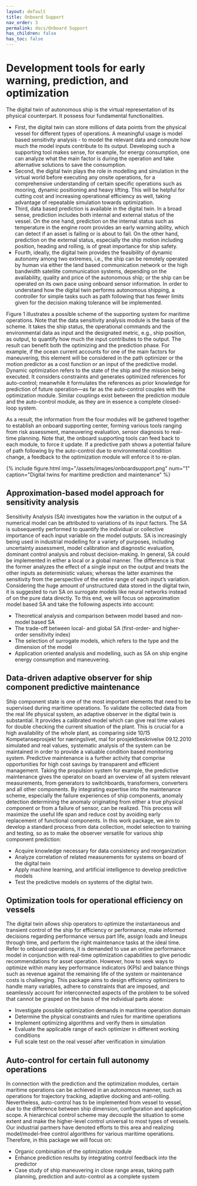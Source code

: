 ```yaml
---
layout: default
title: Onboard Support
nav_order: 3
permalink: docs/Onboard Support
has_children: false
has_toc: false
---
```


# Development tools for early warning, prediction, and optimization
The digital twin of autonomous ship is the virtual representation of its physical
counterpart. It possess four fundamental functionalities.
- First, the digital twin can store millions of data points from the physical vessel for different types of
operations. A meaningful usage is model based sensitivity analysis - to model the relevant data and
compute how much the model inputs contribute to its output. Developing such a supporting tool makes
sense, for example, for energy consumption, one can analyze what the main factor is during the operation
and take alternative solutions to save the consumption.
- Second, the digital twin plays the role in modelling and simulation in the virtual world before executing
any onsite operations, for a comprehensive understanding of certain specific operations such as mooring,
dynamic positioning and heavy lifting. This will be helpful for cutting cost and increasing operational
efficiency as well, taking advantage of repeatable simulation towards optimization.
- Third, data based prediction is available in the digital twin. In a broad sense, prediction includes both
internal and external status of the vessel. On the one hand, prediction on the internal status such as
temperature in the engine room provides an early warning ability, which can detect if an asset is failing or
is about to fail. On the other hand, prediction on the external status, especially the ship motion including
position, heading and rolling, is of great importance for ship safety.
- Fourth, ideally, the digital twin provides the feasibility of dynamic autonomy among two extremes, i.e.,
the ship can be remotely operated by human via either the land based communication network or the high
bandwidth satellite communication systems, depending on the availability, quality and price of the
autonomous ship; or the ship can be operated on its own pace using onboard sensor information. In order
to understand how the digital twin performs autonomous shipping, a controller for simple tasks such as
path following that has fewer limits given for the decision making tolerance will be implemented. 

Figure 1 illustrates a possible scheme of the supporting system for maritime operations. 
Note that the data sensitivity analysis module is the basis of the scheme. It takes the ship status, the operational commands and
the environmental data as input and the designated metric, e.g., ship position, as output, to quantify how
much the input contributes to the output. The result can benefit both the optimizing and the prediction phase.
For example, if the ocean current accounts for one of the main factors for maneuvering, this element will be
considered in the path optimizer or the motion predictor as a cost function or an input of the predictive
model. Dynamic optimization refers to the state of the ship and the mission being executed. It considers
constraints and generates optimized references for auto-control; meanwhile it formulates the references as
prior knowledge for prediction of future operation—as far as the auto-control couples with the optimization
module. Similar couplings exist between the prediction module and the auto-control module, as they are in
essence a complete closed-loop system.

As a result, the information from the four modules will be gathered together to establish an onboard
supporting center, forming various tools ranging from risk assessment, maneuvering evaluation, sensor
diagnosis to real-time planning. Note that, the onboard supporting tools can feed back to each module, to
force it update. If a predictive path shows a potential failure of path following by the auto-control due to
environmental condition change, a feedback to the optimization module will enforce it to re-plan. 

{% include figure.html 
    img="/assets/images/onboardsupport.png" 
    num="1" 
    caption="Digital twins for maritime prediction and maintenance" 
%}

## Approximation-based model approach for sensitivity analysis

Sensitivity Analysis (SA) investigates how the variation in the output of a numerical model can be attributed
to variations of its input factors. The SA is subsequently performed to quantify the individual or collective
importance of each input variable on the model outputs. SA is increasingly being used in industrial modelling
for a variety of purposes, including uncertainty assessment, model calibration and diagnostic evaluation,
dominant control analysis and robust decision-making. In general, SA could be implemented in either a local
or a global manner. The difference is that the former analyzes the effect of a single input on the output and
treats the other inputs as deterministic values; whereas the latter examines the sensitivity from the perspective
of the entire range of each input’s variation. Considering the huge amount of unstructured data stored in the
digital twin, it is suggested to run SA on surrogate models like neural networks instead of on the pure data
directly. To this end, we will focus on approximation model based SA and take the following aspects into account:
- Theoretical analysis and comparison between model based and non-model based SA
- The trade-off between local- and global SA (first-order- and higher-order sensitivity index)
- The selection of surrogate models, which refers to the type and the dimension of the model
- Application oriented analysis and modelling, such as SA on ship engine energy consumption and
maneuvering.

## Data-driven adaptive observer for ship component predictive maintenance
Ship component state is one of the most important elements that need to be supervised during maritime
operations. To validate the collected data from the real life physical system, an adaptive observer in the
digital twin is substantial. It provides a calibrated model which can give real time values for double checking
the current situation of the plant. This is crucial for a high availability of the whole plant, as comparing 
side 10/15
Kompetanseprosjekt for næringslivet, mal for prosjektbeskrivelse 09.12.2010
simulated and real values, systematic analysis of the system can be maintained in order to provide a valuable
condition based monitoring system.
Predictive maintenance is a further activity that comprise opportunities for high cost savings by transparent
and efficient management. Taking the propulsion system for example, the predictive maintenance gives the
operator on board an overview of all system relevant measurements, from generators to switchboards,
transformers, converters and all other components. By integrating expertise into the maintenance scheme,
especially the failure experiences of ship components, anomaly detection determining the anomaly
originating from either a true physical component or from a failure of sensor, can be realized. This process
will maximize the useful life span and reduce cost by avoiding early replacement of functional components.
In this work package, we aim to develop a standard process from data collection, model selection to training
and testing, so as to make the observer versatile for various ship component prediction:
- Acquire knowledge necessary for data consistency and reorganization
- Analyze correlation of related measurements for systems on board of the digital twin
- Apply machine learning, and artificial intelligence to develop predictive models
- Test the predictive models on systems of the digital twin.


## Optimization tools for operational efficiency on vessels

The digital twin allows ship operators to optimize the instantaneous and transient control of the ship for
efficiency or performance, make informed decisions regarding performance versus part life, assign loads and
lineups through time, and perform the right maintenance tasks at the ideal time. Refer to onboard operations,
it is demanded to use an online performance model in conjunction with real-time optimization capabilities to
give periodic recommendations for asset operation. However, how to seek ways to optimize within many key
performance indicators (KPIs) and balance things such as revenue against the remaining life of the system or
maintenance costs is challenging. This package aims to design efficiency optimizers to handle many
variables, adhere to constraints that are imposed, and seamlessly account for interconnected aspects of the
problem to be solved that cannot be grasped on the basis of the individual parts alone:
- Investigate possible optimization demands in maritime operation domain
- Determine the physical constraints and rules for maritime operations
- Implement optimizing algorithms and verify them in simulation
- Evaluate the applicable range of each optimizer in different working conditions
- Full scale test on the real vessel after verification in simulation



## Auto-control for certain full autonomy operations

In connection with the prediction and the optimization modules, certain maritime operations can be achieved
in an autonomous manner, such as operations for trajectory tracking, adaptive docking and anti-rolling.
Nevertheless, auto-control has to be implemented from vessel to vessel, due to the difference between ship
dimension, configuration and application scope. A hierarchical control scheme may decouple the situation to
some extent and make the higher-level control universal to most types of vessels. Our industrial partners
have denoted efforts to this area and realizing model/model-free control algorithms for various maritime
operations. Therefore, in this package we will focus on:
- Organic combination of the optimization module
- Enhance prediction results by integrating control feedback into the predictor
- Case study of ship maneuvering in close range areas, taking path planning, prediction and auto-control as
a complete system
